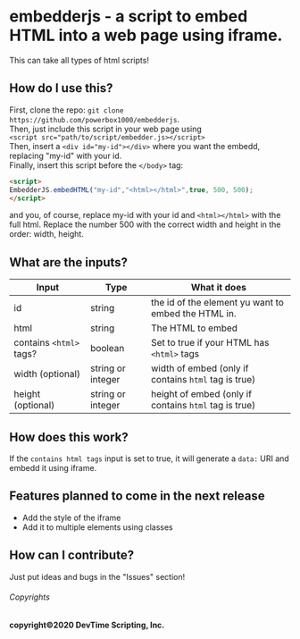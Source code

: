 # embedderjs - a script to embed HTML into a web page using iframe.

This can take all types of html scripts!

## How do I use this?
First, clone the repo: `git clone https://github.com/powerbox1000/embedderjs`.<br>
Then, just include this script in your web page using <br>
`<script src="path/to/script/embedder.js></script>`<br>
Then, insert a `<div id="my-id"></div>` where you want the embedd, replacing "my-id" with your id.<br>
Finally, insert this script before the `</body>` tag:<br>
```HTML 
<script>
EmbedderJS.embedHTML("my-id","<html></html>",true, 500, 500);
</script>
``` 

and you, of course, replace my-id with your id and `<html></html>` with the full html. Replace the number 500 with the correct width and height in the order: width, height.

## What are the inputs?

Input | Type | What it does
------|------|------
id | string |the id of the element yu want to embed the HTML in.
html | string | The HTML to embed
contains `<html>` tags? | boolean | Set to true if your HTML has `<html>` tags
width (optional) | string or integer | width of embed (only if contains `html` tag is true)
height (optional) | string or integer | height of embed (only if contains `html` tag is true)

## How does this work?

If the `contains html tags` input is set to true, it will generate a `data:` URI and embedd it using iframe.

## Features planned to come in the next release

* Add the style of the iframe
* Add it to multiple elements using classes

## How can I contribute?

Just put ideas and bugs in the "Issues" section!

###### Copyrights

<b>copyright&copy;2020 DevTime Scripting, Inc.</b>
